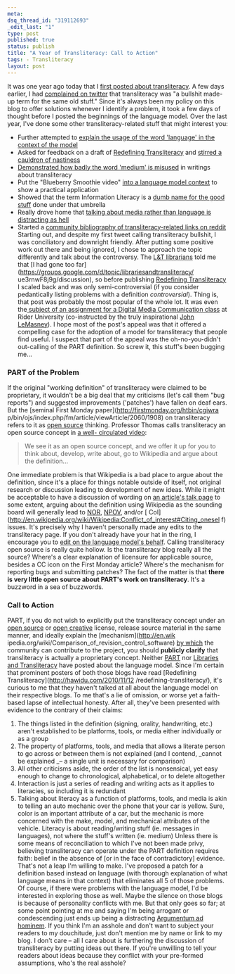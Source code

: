 ```yaml
--- 
meta: 
dsq_thread_id: "319112693" 
_edit_last: "1" 
type: post 
published: true 
status: publish 
title: "A Year of Transliteracy: Call to Action" 
tags: - Transliteracy 
layout: post 
--- 
```


It was one year ago today that I [first posted about transliteracy](http://hawidu.com/2010/05/31/on-transliteracy/). A few days earlier, I had [complained on twitter](http://twitter.com/ao5357/status/14842494520) that transliteracy was "a bullshit made-up term for the same old stuff." Since it's always been my policy on this blog to offer solutions whenever I identify a problem, it took a few days of thought before I posted the beginnings of the language model. Over the last year, I've done some other transliteracy-related stuff that might interest you: 

  * Further attempted to [explain the usage of the word 'language' in the context of the model](http://hawidu.com/2010/06/18/speaking-the-same-language/)
  * Asked for feedback on a draft of [Redefining Transliteracy](http://hawidu.com/2010/11/12/redefining-transliteracy/) and [stirred a cauldron of nastiness](https://groups.google.com/d/topic/librariesandtransliteracy/ue3rnwF8j9g/discussion)
  * [Demonstrated how badly the word 'medium' is misused](http://hawidu.com/2010/12/05/further-refining-transliteracy/) in writings about transliteracy
  * Put the "Blueberry Smoothie video" [into a language model context](http://hawidu.com/2010/12/27/languages-of-a-blueberry-smoothie/) to show a practical application
  * Showed that the term Information Literacy is a [dumb name for the good stuff](http://hawidu.com/2010/12/30/il-communication/) done under that umbrella
  * Really drove home that [talking about media rather than language is distracting as hell](http://hawidu.com/2011/03/30/matters-of-media/)
  * Started a [community bibliography of transliteracy-related links on reddit](http://www.reddit.com/r/transliteracy)
Starting out, and despite my first tweet calling transliteracy bullshit, I was
conciliatory and downright friendly. After putting some positive work out
there and being ignored, I chose to approach the topic differently and talk
about the controversy. The [L&T
librarians](http://librariesandtransliteracy.wordpress.com/) told me that [I
had gone too far](https://groups.google.com/d/topic/librariesandtransliteracy/
ue3rnwF8j9g/discussion), so before publishing [Redefining
Transliteracy](http://hawidu.com/2010/11/12/redefining-transliteracy/) I
scaled back and was only semi-controversial (if you consider pedantically
listing problems with a definition _controversial_). Thing is, that post was
probably the most popular of the whole lot. It was even the[ subject of an
assignment for a Digital Media Communication
class](http://comm563.wordpress.com/) at Rider University (co-instructed by
the truly inspirational [John LeMasney](http://twitter.com/lemasney)). I hope
most of the post's appeal was that it offered a compelling case for the
adoption of a model for transliteracy that people find useful. I suspect that
part of the appeal was the oh-no-you-didn't out-calling of the PART
definition. So screw it, this stuff's been bugging me...

### PART of the Problem

If the original "working definition" of transliteracy were claimed to be
proprietary, it wouldn't be a big deal that my criticisms (let's call them
"bug reports") and suggested improvements ('patches') have fallen on deaf
ears. But the [seminal First Monday paper](http://firstmonday.org/htbin/cgiwra
p/bin/ojs/index.php/fm/article/viewArticle/2060/1908) on transliteracy refers
to it as [open source](http://en.wikipedia.org/wiki/Open_source) thinking.
Professor Thomas calls transliteracy an open source concept in [a well-
circulated video](http://vimeo.com/2831405):

> We see it as an open source concept, and we offer it up for you to think about, develop, write about, go to Wikipedia and argue about the definition...

One immediate problem is that Wikipedia is a bad place to argue about the
definition, since it's a place for things notable outside of itself, not
original research or discussion leading to development of new ideas. While it
might be acceptable to have a discussion of wording on [an article's talk
page](http://en.wikipedia.org/wiki/Talk:Transliteracy) to some extent, arguing
about the definition using Wikipedia as the sounding board will generally lead
to [NOR](http://en.wikipedia.org/wiki/Wikipedia:No_original_research),
[NPOV](http://en.wikipedia.org/wiki/Wikipedia:Neutral_point_of_view), and/or [
CoI](http://en.wikipedia.org/wiki/Wikipedia:Conflict_of_interest#Citing_onesel
f) issues. It's precisely why I haven't personally made any edits to the
transliteracy page. If you don't already have your hat in the ring, I
encourage you to [edit on the language model's
behalf](http://en.wikipedia.org/wiki/Transliteracy). Calling transliteracy
open source is really quite hollow. Is the transliteracy blog really all the
source? Where's a clear explanation of licensure for applicable source,
besides a CC icon on the First Monday article? Where's the mechanism for
reporting bugs and submitting patches? The fact of the matter is that **there
is very little open source about PART's work on transliteracy**. It's a
buzzword in a sea of buzzwords.

### Call to Action

PART, if you do not wish to explicitly put the transliteracy concept under an
[open
source](http://en.wikipedia.org/wiki/Comparison_of_free_software_licenses) or
[open creative](http://creativecommons.org/licenses/) license, release source
material in the same manner, and ideally explain the [mechanism](http://en.wik
ipedia.org/wiki/Comparison_of_revision_control_software) [by
which](http://en.wikipedia.org/wiki/Comparison_of_issue_tracking_systems) the
community can contribute to the project, you should **publicly clarify** that
transliteracy is actually a proprietary concept. Neither
[PART](http://nlabnetworks.typepad.com/transliteracy/) nor [Libraries and
Transliteracy](http://librariesandtransliteracy.wordpress.com/) have posted
about the language model. Since I'm certain that prominent posters of both
those blogs have read [Redefining Transliteracy](http://hawidu.com/2010/11/12
/redefining-transliteracy/), it's curious to me that they haven't talked at
all about the language model on their respective blogs. To me that's a lie of
omission, or worse yet a faith-based lapse of intellectual honesty. After all,
they've been presented with evidence to the contrary of their claims:

  1. The things listed in the definition (signing, orality, handwriting, etc.) aren't established to be platforms, tools, or media either individually or as a group
  2. The property of platforms, tools, and media that allows a literate person to go across or between them is not explained (and I contend, _cannot be explained _– a single unit is necessary for comparison)
  3. All other criticisms aside, the order of the list is nonsensical, yet easy enough to change to chronological, alphabetical, or to delete altogether
  4. Interaction is just a series of reading and writing acts as it applies to literacies, so including it is redundant
  5. Talking about literacy as a function of platforms, tools, and media is akin to telling an auto mechanic over the phone that your car is yellow. Sure, color is an important attribute of a car, but the mechanic is more concerned with the make, model, and mechanical attributes of the vehicle. Literacy is about reading/writing stuff (ie. messages in languages), not where the stuff's written (ie. medium)
Unless there is some means of reconciliation to which I've not been made
privy, believing transliteracy can operate under the PART definition requires
faith: belief in the absence of [or in the face of contradictory] evidence.
That's not a leap I'm willing to make. I've proposed a patch for a definition
based instead on language (with thorough explanation of what language means in
that context) that eliminates all 5 of those problems. Of course, if there
were problems with the language model, I'd be interested in exploring those as
well. Maybe the silence on those blogs is because of personality conflicts
with me. But that only goes so far; at some point pointing at me and saying
I'm being arrogant or condescending just ends up being a distracting
[Argumentum ad hominem](http://en.wikipedia.org/wiki/Argumentum_ad_hominem).
If you think I'm an asshole and don't want to subject your readers to my
douchitude, just don't mention me by name or link to my blog. I don't care –
all I care about is furthering the discussion of transliteracy by putting
ideas out there. If you're unwilling to tell your readers about ideas because
they conflict with your pre-formed assumptions, who's the real asshole?